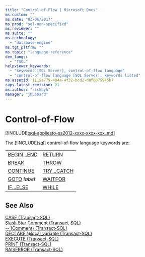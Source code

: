 ```yaml
---
title: "Control-of-Flow | Microsoft Docs"
ms.custom: ""
ms.date: "03/06/2017"
ms.prod: "sql-non-specified"
ms.reviewer: ""
ms.suite: ""
ms.technology: 
  - "database-engine"
ms.tgt_pltfrm: ""
ms.topic: "language-reference"
dev_langs: 
  - "TSQL"
helpviewer_keywords: 
  - "keywords [SQL Server], control-of-flow language"
  - "control-of-flow language [SQL Server], keywords listed"
ms.assetid: 1115a779-484a-4f32-bcd2-d8f0675945b7
caps.latest.revision: 21
ms.author: "rickbyh"
manager: "jhubbard"
---
```

# Control-of-Flow
[!INCLUDE[tsql-appliesto-ss2012-xxxx-xxxx-xxx_md](../../integration-services/system/stored-procedures/includes/tsql-appliesto-ss2012-xxxx-xxxx-xxx-md.md)]

  The [!INCLUDE[tsql](../../advanced-analytics/r-services/includes/tsql-md.md)] control-of-flow language keywords are:  
  
|||  
|-|-|  
|[BEGIN...END](../Topic/BEGIN...END%20\(Transact-SQL\).md)|[RETURN](../Topic/RETURN%20\(Transact-SQL\).md)|  
|[BREAK](../Topic/BREAK%20\(Transact-SQL\).md)|[THROW](../Topic/THROW%20\(Transact-SQL\).md)|  
|[CONTINUE](../Topic/CONTINUE%20\(Transact-SQL\).md)|[TRY...CATCH](../Topic/TRY...CATCH%20\(Transact-SQL\).md)|  
|[GOTO](../Topic/GOTO%20\(Transact-SQL\).md) *label*|[WAITFOR](../Topic/WAITFOR%20\(Transact-SQL\).md)|  
|[IF...ELSE](../Topic/IF...ELSE%20\(Transact-SQL\).md)|[WHILE](../Topic/WHILE%20\(Transact-SQL\).md)|  
  
## See Also  
 [CASE &#40;Transact-SQL&#41;](../Topic/CASE%20\(Transact-SQL\).md)   
 [Slash Star Comment &#40;Transact-SQL&#41;](../../t-sql/language-elements/slash-star-comment-transact-sql.md)   
 [-- &#40;Comment&#41; &#40;Transact-SQL&#41;](../../t-sql/language-elements/comment-transact-sql.md)   
 [DECLARE @local_variable &#40;Transact-SQL&#41;](../Topic/DECLARE%20@local_variable%20\(Transact-SQL\).md)   
 [EXECUTE &#40;Transact-SQL&#41;](../../t-sql/language-elements/execute-transact-sql.md)   
 [PRINT &#40;Transact-SQL&#41;](../../t-sql/language-elements/print-transact-sql.md)   
 [RAISERROR &#40;Transact-SQL&#41;](../../t-sql/language-elements/raiserror-transact-sql.md)  
  
  